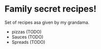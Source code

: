 # Family secret recipes!

Set of recipes asa given by my grandama.

- pizzas (TODO)
- Sauces (TODO)
- Spreads (TODO)


